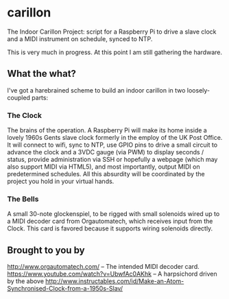 # carillon
The Indoor Carillon Project: script for a Raspberry Pi to drive a slave clock and a MIDI instrument on schedule, synced to NTP.

This is very much in progress. At this point I am still gathering the hardware.

## What the what?
I've got a harebrained scheme to build an indoor carillon in two loosely-coupled parts:

### The Clock
The brains of the operation. A Raspberry Pi will make its home inside a lovely 1960s Gents slave clock formerly in the employ of the UK Post Office. It will connect to wifi, sync to NTP, use GPIO pins to drive a small circuit to advance the clock and a 3VDC gauge (via PWM) to display seconds / status, provide administration via SSH or hopefully a webpage (which may also support MIDI via HTML5), and most importantly, output MIDI on predetermined schedules. All this absurdity will be coordinated by the project you hold in your virtual hands.

### The Bells
A small 30-note glockenspiel, to be rigged with small solenoids wired up to a MIDI decoder card from Orgautomatech, which receives input from the Clock. This card is favored because it supports wiring solenoids directly.

## Brought to you by
http://www.orgautomatech.com/ – The intended MIDI decoder card.
https://www.youtube.com/watch?v=UbwfAc0AKhk – A harpsichord driven by the above
http://www.instructables.com/id/Make-an-Atom-Synchronised-Clock-from-a-1950s-Slav/